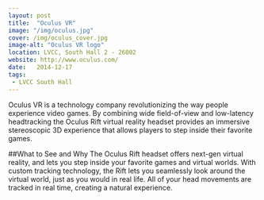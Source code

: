 ```yaml
---
layout: post
title:  "Oculus VR"
image: "/img/oculus.jpg"
cover: /img/oculus_cover.jpg
image-alt: "Oculus VR logo"
location: LVCC, South Hall 2 - 26002
website: http://www.oculus.com/
date:   2014-12-17
tags:
 - LVCC South Hall
---
```


Oculus VR is a technology company revolutionizing the way people experience video games. By combining wide field-of-view and low-latency headtracking the Oculus Rift virtual reality headset provides an immersive stereoscopic 3D experience that allows players to step inside their favorite games.

##What to See and Why
The Oculus Rift headset offers next-gen virtual reality, and lets you step inside your favorite games and virtual worlds. With custom tracking technology, the Rift lets you seamlessly look around the virtual world, just as you would in real life. All of your head movements are tracked in real time, creating a natural experience.

